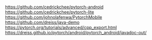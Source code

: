 

<!--
 * @version:
 * @Author:  StevenJokess https://github.com/StevenJokess
 * @Date: 2020-12-07 20:07:33
 * @LastEditors:  StevenJokess https://github.com/StevenJokess
 * @LastEditTime: 2020-12-22 21:34:16
 * @Description:
 * @TODO::
 * @Reference:
-->
https://github.com/cedrickchee/pytorch-android
https://github.com/cedrickchee/pytorch-lite
https://github.com/johnolafenwa/PytorchMobile
https://github.com/dreiss/java-demo
https://pytorch.org/tutorials/advanced/cpp_export.html
https://dreiss.github.io/pytorch/android/pytorch_android/javadoc-out/
